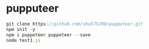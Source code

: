 # pupputeer
```javascript
git clone https://github.com/shu575290/pupputeer.git
npm init -y
npm i puppeteer puppeteer --save
node test1.js
```
